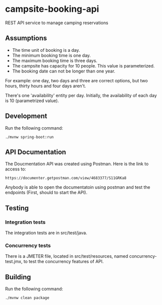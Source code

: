 # campsite-booking-api

REST API service to manage camping reservations

## Assumptions

* The time unit of booking is a day.
* The minimum booking time is one day.
* The maximum booking time is three days.
* The campsite has capacity for 10 people. This value is parameterized.
* The booking date can not be longer than one year.

For example: one day, two days and three are correct options, but two hours, thirty hours and four days aren't.

There's one 'availability' entity per day. Initially, the availability of each day is 10 (parametrized value).

## Development

Run the following command:

    ./mvnw spring-boot:run
    
## API Documentation

The Doucmentation API was created using Postman. Here is the link to access to:

    https://documenter.getpostman.com/view/4683377/S11GRKa8
    
Anybody is able to open the documentatoin using postman and test the endpoints (First, should to start the API).

## Testing

### Integration tests

The integration tests are in src/test/java.

### Concurrency tests

There is a JMETER file, located in src/test/resources, named concurrency-test.jmx, to test the concurrency features of API.
 
    
## Building

Run the following command:

    ./mvnw clean package
    
